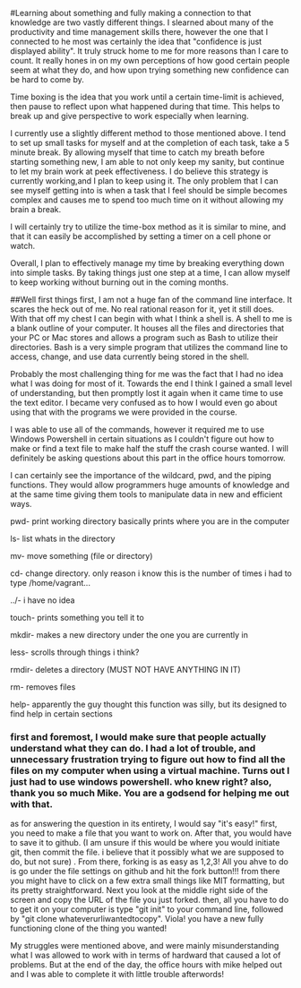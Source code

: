 #Learning about something and fully making a connection to that knowledge are two vastly different things. I slearned about many of the productivity and time management skills there, however the one that I connected to he most was certainly the idea that "confidence is just displayed ability". It truly struck home to me for more reasons than I care to count. It really hones in on my own perceptions of how good certain people seem at what they do, and how upon trying something new confidence can be hard to come by.

Time boxing is the idea that you work until a certain time-limit is achieved, then pause to reflect upon what happened during that time. This helps to break up and give perspective to work especially when learning.

I currently use a slightly different method to those mentioned above. I tend to set up small tasks for myself and at the completion of each task, take a 5 minute break. By allowing myself that time to catch my breath before starting something new, I am able to not only keep my sanity, but continue to let my brain work at peek effectiveness. I do believe this strategy is currently working,and I plan to keep using it. The only problem that I can see myself getting into is when a task that I feel should be simple becomes complex and causes me to spend too much time on it without allowing my brain a break.

I will certainly try to utilize the time-box method as it is similar to mine, and that it can easily be accomplished by setting a timer on a cell phone or watch.

Overall, I plan to effectively manage my time by breaking everything down into simple tasks. By taking things just one step at a time, I can allow myself to keep working without burning out in the coming months.

##Well first things first, I am not a huge fan of the command line interface. It scares the heck out of me. No real rational reason for it, yet it still does. With that off my chest I can begin with what I think a shell is. A shell to me is a blank outline of your computer. It houses all the files and directories that your PC or Mac stores and allows a program such as Bash to utilize their directories. Bash is a very simple program that utilizes the command line to access, change, and use data currently being stored in the shell.

Probably the most challenging thing for me was the fact that I had no idea what I was doing for most of it. Towards the end I think I gained a small level of understanding, but then promptly lost it again when it came time to use the text editor. I became very confused as to how I would even go about using that with the programs we were provided in the course. 

I was able to use all of the commands, however it required me to use Windows Powershell in certain situations as I couldn't figure out how to make or find a text file to make half the stuff the crash course wanted. I will definitely be asking questions about this part in the office hours tomorrow.

I can certainly see the importance of the wildcard, pwd, and the piping functions. They would allow programmers huge amounts of knowledge and at the same time giving them tools to manipulate data in new and efficient ways.

pwd- print working directory basically prints where you are in the computer

ls- list whats in the directory

mv- move something (file or directory)

cd- change directory. only reason i know this is the number of times i had to type /home/vagrant...

../- i have no idea

touch- prints something you tell it to

mkdir- makes a new directory under the one you are currently in

less- scrolls through things i think?

rmdir- deletes a directory (MUST NOT HAVE ANYTHING IN IT)

rm- removes files

help- apparently the guy thought this function was silly, but its designed to find help in certain sections

### first and foremost, I would make sure that people actually understand what they can do. I had a lot of trouble, and unnecessary frustration trying to figure out how to find all the files on my computer when using a virtual machine. Turns out I just had to use windows powershell. who knew right? also, thank you so much Mike. You are a godsend for helping me out with that.

as for answering the question in its entirety, I would say "it's easy!" first, you need to make a file that you want to work on. After that, you would have to save it to github. (I am unsure if this would be where you would initiate git, then commit the file. i believe that it possibly what we are supposed to do, but not sure) . From there, forking is as easy as 1,2,3! All you ahve to do is go under the file settings on github and hit the fork button!!! from there you might have to click on a few extra small things like MIT formatting, but its pretty straightforward. Next you look at the middle right side of the screen and copy the URL of the file you just forked. then, all you have to do to get it on your computer is type "git init" to your command line, followed by "git clone whateverurliwantedtocopy". Viola! you have a new fully functioning clone of the thing you wanted!

My struggles were mentioned above, and were mainly misunderstanding what I was allowed to work with in terms of hardward that caused a lot of problems. But at the end of the day, the office hours with mike helped out and I was able to complete it with little trouble afterwords!
